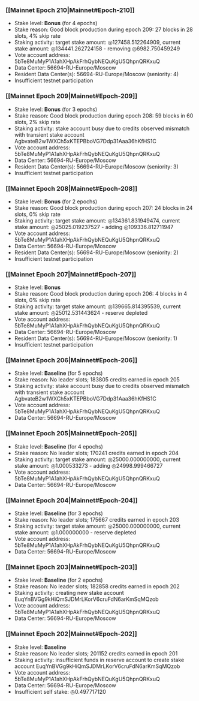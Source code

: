 ### [[Mainnet Epoch 210|Mainnet#Epoch-210]]
* Stake level: **Bonus** (for 4 epochs)
* Stake reason: Good block production during epoch 209: 27 blocks in 28 slots, 4% skip rate
* Staking activity: target stake amount: ◎127458.512264909, current stake amount: ◎134441.262724158 - removing ◎6982.750459249
* Vote account address: 5bTe8MuMyP1A1ahXHpAkFrhQybNEQuKgU5QhpnQRKxuQ
* Data Center: 56694-RU-Europe/Moscow
* Resident Data Center(s): 56694-RU-Europe/Moscow (seniority: 4)
* Insufficient testnet participation
### [[Mainnet Epoch 209|Mainnet#Epoch-209]]
* Stake level: **Bonus** (for 3 epochs)
* Stake reason: Good block production during epoch 208: 59 blocks in 60 slots, 2% skip rate
* Staking activity: stake account busy due to credits observed mismatch with transient stake account AgbvateB2w1WXCh5xKTEPBboVG7Ddp31Aaa36hKfHS1C
* Vote account address: 5bTe8MuMyP1A1ahXHpAkFrhQybNEQuKgU5QhpnQRKxuQ
* Data Center: 56694-RU-Europe/Moscow
* Resident Data Center(s): 56694-RU-Europe/Moscow (seniority: 3)
* Insufficient testnet participation
### [[Mainnet Epoch 208|Mainnet#Epoch-208]]
* Stake level: **Bonus** (for 2 epochs)
* Stake reason: Good block production during epoch 207: 24 blocks in 24 slots, 0% skip rate
* Staking activity: target stake amount: ◎134361.831949474, current stake amount: ◎25025.019237527 - adding ◎109336.812711947
* Vote account address: 5bTe8MuMyP1A1ahXHpAkFrhQybNEQuKgU5QhpnQRKxuQ
* Data Center: 56694-RU-Europe/Moscow
* Resident Data Center(s): 56694-RU-Europe/Moscow (seniority: 2)
* Insufficient testnet participation
### [[Mainnet Epoch 207|Mainnet#Epoch-207]]
* Stake level: **Bonus**
* Stake reason: Good block production during epoch 206: 4 blocks in 4 slots, 0% skip rate
* Staking activity: target stake amount: ◎139665.814395539, current stake amount: ◎25012.531443624 - reserve depleted
* Vote account address: 5bTe8MuMyP1A1ahXHpAkFrhQybNEQuKgU5QhpnQRKxuQ
* Data Center: 56694-RU-Europe/Moscow
* Resident Data Center(s): 56694-RU-Europe/Moscow (seniority: 1)
* Insufficient testnet participation
### [[Mainnet Epoch 206|Mainnet#Epoch-206]]
* Stake level: **Baseline** (for 5 epochs)
* Stake reason: No leader slots; 183805 credits earned in epoch 205
* Staking activity: stake account busy due to credits observed mismatch with transient stake account AgbvateB2w1WXCh5xKTEPBboVG7Ddp31Aaa36hKfHS1C
* Vote account address: 5bTe8MuMyP1A1ahXHpAkFrhQybNEQuKgU5QhpnQRKxuQ
* Data Center: 56694-RU-Europe/Moscow
### [[Mainnet Epoch 205|Mainnet#Epoch-205]]
* Stake level: **Baseline** (for 4 epochs)
* Stake reason: No leader slots; 170241 credits earned in epoch 204
* Staking activity: target stake amount: ◎25000.000000000, current stake amount: ◎1.000533273 - adding ◎24998.999466727
* Vote account address: 5bTe8MuMyP1A1ahXHpAkFrhQybNEQuKgU5QhpnQRKxuQ
* Data Center: 56694-RU-Europe/Moscow
### [[Mainnet Epoch 204|Mainnet#Epoch-204]]
* Stake level: **Baseline** (for 3 epochs)
* Stake reason: No leader slots; 175667 credits earned in epoch 203
* Staking activity: target stake amount: ◎25000.000000000, current stake amount: ◎1.000000000 - reserve depleted
* Vote account address: 5bTe8MuMyP1A1ahXHpAkFrhQybNEQuKgU5QhpnQRKxuQ
* Data Center: 56694-RU-Europe/Moscow
### [[Mainnet Epoch 203|Mainnet#Epoch-203]]
* Stake level: **Baseline** (for 2 epochs)
* Stake reason: No leader slots; 182858 credits earned in epoch 202
* Staking activity: creating new stake account EuqYnBVGg9kHiQmSJDMrLKorV6cruFdN6arKmSqMQzob
* Vote account address: 5bTe8MuMyP1A1ahXHpAkFrhQybNEQuKgU5QhpnQRKxuQ
* Data Center: 56694-RU-Europe/Moscow
### [[Mainnet Epoch 202|Mainnet#Epoch-202]]
* Stake level: **Baseline**
* Stake reason: No leader slots; 201152 credits earned in epoch 201
* Staking activity: insufficient funds in reserve account to create stake account EuqYnBVGg9kHiQmSJDMrLKorV6cruFdN6arKmSqMQzob
* Vote account address: 5bTe8MuMyP1A1ahXHpAkFrhQybNEQuKgU5QhpnQRKxuQ
* Data Center: 56694-RU-Europe/Moscow
* Insufficient self stake: ◎0.497717120